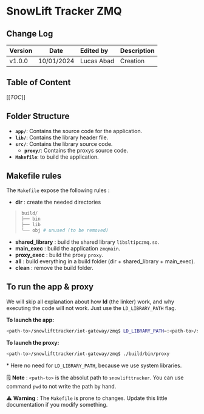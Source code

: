 # SnowLift Tracker ZMQ
## Change Log
| Version|    Date    | Edited by          | Description |
| :---   |   :----:   | :----              | :---         | 
| v1.0.0 | 10/01/2024 | Lucas Abad         | Creation |

## Table of Content

[[_TOC_]]

## Folder Structure 
- **`app/`**: Contains the source code for the application.
- **`lib/`**: Contains the library header file.
- **`src/`**: Contains the library source code. 
    - **`proxy/`**: Contains the proxys source code. 
- **`Makefile`**: to build the application.

## Makefile rules 
The `Makefile` expose the following rules :
* __dir__ : create the needed directories
>```bash
>build/
>├── bin
>├── lib
>└── obj # unused (to be removed)
>```
* **shared_library** : build the shared library `libsltipczmq.so`.
* **main_exec** : build the application `zmqmain`.
* **proxy_exec** : build the proxy `proxy`.
* __all__ : build everything in a build folder (dir + shared_library + main_exec).
* __clean__ : remove the build folder.

## To run the app & proxy
We will skip all explanation about how **ld** (the linker) work, and why executing the code will not work. Just use the `LD_LIBRARY_PATH` flag.

**To launch the app:**
```bash 
<path-to>/snowlifttracker/iot-gateway/zmq$ LD_LIBRARY_PATH=:<path-to>/snowlifttracker/iot-gateway/zmq/build/lib/ ./build/bin/zmqmain 
```

**To launch the proxy:**
```bash
<path-to>/snowlifttracker/iot-gateway/zmq$ ./build/bin/proxy
```
\* Here no need for `LD_LIBRARY_PATH`, because we use system libraries.

🗒 **Note** : `<path-to>` is the absolut path to `snowlifttracker`. You can use command `pwd` to not write the path by hand.

:warning: **Warning** : The `Makefile` is prone to changes. Update this little documentation if you modify something.
